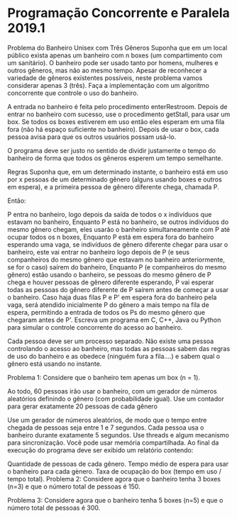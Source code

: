 # Programação Concorrente e Paralela 2019.1
Problema do Banheiro Unisex com Três Gêneros
Suponha que em um local público exista apenas um banheiro com n boxes (um compartimento com um sanitário). O banheiro pode ser usado tanto por homens, mulheres e outros gêneros, mas não ao mesmo tempo. Apesar de reconhecer a variedade de gêneros existentes possíveis, neste problema vamos considerar apenas 3 (três). Faça a implementação com um algoritmo concorrente que controle o uso do banheiro.

A entrada no banheiro é feita pelo procedimento enterRestroom. Depois de entrar no banheiro com sucesso, use o procedimento getStall, para usar um box. Se todos os boxes estiverem em uso então eles esperam em uma fila fora (não há espaço suficiente no banheiro). Depois de usar o box, cada pessoa avisa para que os outros usuários possam usá-lo.

O programa deve ser justo no sentido de dividir justamente o tempo do banheiro de forma que todos os gêneros esperem um tempo semelhante.

Regras
Suponha que, em um determinado instante, o banheiro está em uso por x pessoas de um determinado gênero (alguns usando boxes e outros em espera), e a primeira pessoa de gênero diferente chega, chamada P.

Então:

P entra no banheiro, logo depois da saída de todos o x indivíduos que estavam no banheiro,
Enquanto P está no banheiro, se outros indivíduos do mesmo gênero chegam, eles usarão o banheiro simultaneamente com P até ocupar todos os n boxes,
Enquanto P está em espera fora do banheiro esperando uma vaga, se indivíduos de gênero diferente chegar para usar o banheiro, este vai entrar no banheiro logo depois de P (e seus companheiros do mesmo gênero que estavam no banheiro anteriormente, se for o caso) saírem do banheiro,
Enquanto P (e companheiros do mesmo gênero) estão usando o banheiro, se pessoas do mesmo gênero de P chega e houver pessoas de gênero diferente esperando, P vai esperar todas as pessoas do gênero diferente de P saírem antes de começar a usar o banheiro.
Caso haja duas filas P e P' em espera fora do banheiro pela vaga, será atendido inicialmente P do gênero a mais tempo na fila de espera, permitindo a entrada de todos os Ps do mesmo gênero que chegaram antes de P'.
Escreva um programa em C, C++, Java ou Python para simular o controle concorrente do acesso ao banheiro.

Cada pessoa deve ser um processo separado. Não existe uma pessoa controlando o acesso ao banheiro, mas todas as pessoas sabem das regras de uso do banheiro e as obedece (ninguém fura a fila....) e sabem qual o gênero está usando no instante.

Problema 1:
Considere que o banheiro tem apenas um box (n = 1).

Ao todo, 60 pessoas irão usar o banheiro, com um gerador de números aleatórios definindo o gênero (com probabilidade igual). Use um contador para gerar exatamente 20 pessoas de cada gênero

Use um gerador de números aleatórios, de modo que o tempo entre chegada de pessoas seja entre 1 e 7 segundos.
Cada pessoa usa o banheiro durante exatamente 5 segundos.
Use threads e algum mecanismo para sincronização. Você pode usar memória compartilhada.
Ao final da execução do programa deve ser exibido um relatório contendo:

Quantidade de pessoas de cada gênero.
Tempo médio de espera para usar o banheiro para cada gènero.
Taxa de ocupação do box (tempo em uso / tempo total).
Problema 2:
Considere agora que o banheiro tenha 3 boxes (n=3) e que o número total de pessoas é 150.

Problema 3:
Considere agora que o banheiro tenha 5 boxes (n=5) e que o número total de pessoas é 300.
